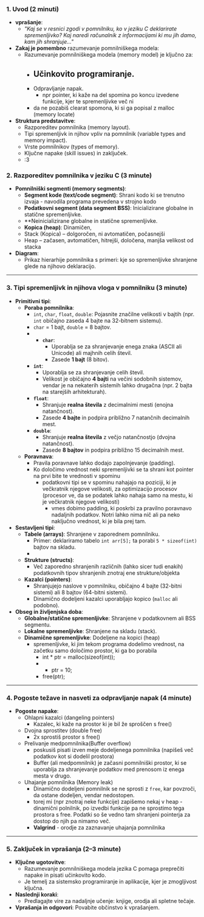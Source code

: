 ### **1. Uvod (2 minuti)**

- **vprašanje**:
    - _"Kaj se v resnici zgodi v pomnilniku, ko v jeziku C deklarirate spremenljivko? Kaj naredi računalnik z informacijami ki mu jih damo, kam jih shranjuje..."_
- **Zakaj je pomembno** razumevanje pomnilniškega modela:
    - Razumevanje pomnilniškega modela (memory model) je ključno za:
        - Učinkovito programiranje.
	        - 
        - Odpravljanje napak.
	        - npr pointer, ki kaže na del spomina po koncu izvedene funkcije, kjer te spremenljivke več ni
        - da ne pozabiš clearat spomona, ki si ga popisal z malloc (memory locate)
- **Struktura predstavitve**:
    - Razporeditev pomnilnika (memory layout).
    - Tipi spremenljivk in njihov vpliv na pomnilnik (variable types and memory impact).
    - Vrste pomnilnikov (types of memory).
    - Ključne napake (skill issues) in zaključek.
    - :3
### **2. Razporeditev pomnilnika v jeziku C (3 minute)**

- **Pomnilniški segmenti (memory segments)**:
    - **Segment kode (text/code segment)**: Shrani kodo ki se trenutno izvaja - navodila programa prevedena v strojno kodo
    - **Podatkovni segment (data segment BSS)**: Inicializirane globalne in statične spremenljivke.
    - **Neinicializirane globalne in statične spremenljivke.
    - **Kopica (heap)**: Dinamičen, 
    - Stack (Kopica) – dolgoročen, ni avtomatičen, počasnejši
	- Heap – začasen, avtomatičen, hitrejši, določena, manjša velikost od stacka
- **Diagram**:
    - Prikaz hierarhije pomnilnika s primeri: kje so spremenljivke shranjene glede na njihovo deklaracijo.

---

### **3. Tipi spremenljivk in njihova vloga v pomnilniku (3 minute)**

- **Primitivni tipi**:
    - **Poraba pomnilnika**:
        - `int`, `char`, `float`, `double`: Pojasnite značilne velikosti v bajtih (npr. `int` običajno zaseda 4 bajte na 32-bitnem sistemu).
        - `char` = 1 bajt, `double` = 8 bajtov.
        - - **`char`**:
		    - Uporablja se za shranjevanje enega znaka (ASCII ali Unicode) ali majhnih celih števil.
		    - Zasede **1 bajt** (8 bitov).
		- **`int`**:
		    - Uporablja se za shranjevanje celih števil.
		    - Velikost je običajno **4 bajti** na večini sodobnih sistemov, vendar je na nekaterih sistemih lahko drugačna (npr. 2 bajta na starejših arhitekturah).
		- **`float`**:
		    - Shranjuje **realna števila** z decimalnimi mesti (enojna natančnost).
		    - Zasede **4 bajte** in podpira približno 7 natančnih decimalnih mest.
		- **`double`**:
		    - Shranjuje **realna števila** z večjo natančnostjo (dvojna natančnost).
		    - Zasede **8 bajtov** in podpira približno 15 decimalnih mest.
    - **Poravnava**:
        - Pravila poravnave lahko dodajo zapolnjevanje (padding). 
        - Ko določimo vrednost neki spremenljivki se ta shrani kot pointer na prvi bite te vrednosti v spominu
	        - podatkovni tipi se v spominu nahajajo na poziciji, ki je večkratnik njegove velikosti, za optimizacijo procesov (procesor ve, da se podatek lahko nahaja samo na mestu, ki je večkratnik njegove velikosti)
		        - vmes dobimo padding, ki poskrbi za pravilno poravnavo nadaljnih podatkov. Notri lahko nima nič ali pa neko naključno vrednost, ki je bila prej tam.
- **Sestavljeni tipi**:
    - **Tabele (arrays)**: Shranjene v zaporednem pomnilniku.
        - Primer: deklariramo tabelo `int arr[5];` ta porabi `5 * sizeof(int)` bajtov na skladu.
        - 
    - **Strukture (structs)**:
        - Več zaporedno shranjenih različnih (lahko sicer tudi enakih) podatkovnih tipov shranjenih znotraj ene strukture/objekta
    - **Kazalci (pointers)**:
        - Shranjujejo naslove v pomnilniku, običajno 4 bajte (32-bitni sistemi) ali 8 bajtov (64-bitni sistemi).
        - Dinamično dodeljeni kazalci uporabljajo kopico (`malloc` ali podobno).
- **Obseg in življenjska doba**:
    - **Globalne/statične spremenljivke**: Shranjene v podatkovnem ali BSS segmentu.
    - **Lokalne spremenljivke**: Shranjene na skladu (stack).
    - **Dinamične spremenljivke**: Dodeljene na kopici (heap) 
	    - spremenljivke, ki jim tekom programa dodelimo vrednost, na začetku samo določimo prostor, ki ga bo porabila
			- int * ptr = malloc(sizeof(int)); 
			- * ptr = 10; 
			- free(ptr);

---

### **4. Pogoste težave in nasveti za odpravljanje napak (4 minute)**

- **Pogoste napake**:
    - Ohlapni kazalci (dangeling pointers)
	    - Kazalec, ki kaže na prostor ki je bil že sproščen s free()
    - Dvojna sprostitev (double free)
	    - 2x sprostiš prostor s free()
    - Prelivanje medpomnilnika(Buffer overflow)
	    - poskusiš pisati izven meje dodeljenega pomnilnika (napišeš več podatkov kot si dodelil prostora)
	    - Buffer (ali medpomnilnik) je začasni pomnilniški prostor, ki se uporablja za shranjevanje podatkov med prenosom iz enega mesta v drugo.
    - Uhajanje pomnilnika (Memory leak)
	    - Dinamično dodeljeni pomnilnik se ne sprosti z `free`, kar povzroči, da ostane dodeljen, vendar nedostopen.
	    - torej mi (npr znotraj neke funkcije) zapišemo nekaj v heap - dinamični polnilnik, po izvedbi funkcije pa ne sprostimo tega prostora s free. Podatki so še vedno tam shranjeni pointerja za dostop do njih pa nimamo več.
	    - **Valgrind**  - orodje za zaznavanje uhajanja pomnilnika 

---

### **5. Zaključek in vprašanja (2–3 minute)**

- **Ključne ugotovitve**:
    - Razumevanje pomnilniškega modela jezika C pomaga preprečiti napake in pisati učinkovito kodo.
    - Je temelj za sistemsko programiranje in aplikacije, kjer je zmogljivost ključna.
- **Naslednji koraki**:
    - Predlagajte vire za nadaljnje učenje: knjige, orodja ali spletne tečaje.
- **Vprašanja in odgovori**: Povabite občinstvo k vprašanjem.